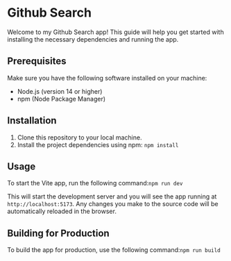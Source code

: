 # Github Search

Welcome to my Github Search app! This guide will help you get started with installing the necessary dependencies and running the app.

## Prerequisites

Make sure you have the following software installed on your machine:

- Node.js (version 14 or higher)
- npm (Node Package Manager)

## Installation

1. Clone this repository to your local machine.
2. Install the project dependencies using npm: `npm install`
 
## Usage

To start the Vite app, run the following command:`npm run dev`

This will start the development server and you will see the app running at `http://localhost:5173`. Any changes you make to the source code will be automatically reloaded in the browser.

## Building for Production

To build the app for production, use the following command:`npm run build`




